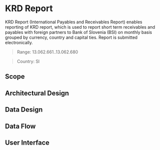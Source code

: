 # KRD Report

KRD Report (International Payables and Receivables Report) enables reporting of KRD report, which is used to report short term receivables and payables with foreign partners to Bank of Slovenia (BSI) on monthly basis grouped by currency, country and capital ties. Report is submitted electronically.

> Range: 13.062.661..13.062.680

> Country: SI

## Scope

## Architectural Design 

## Data Design

## Data Flow

## User Interface
